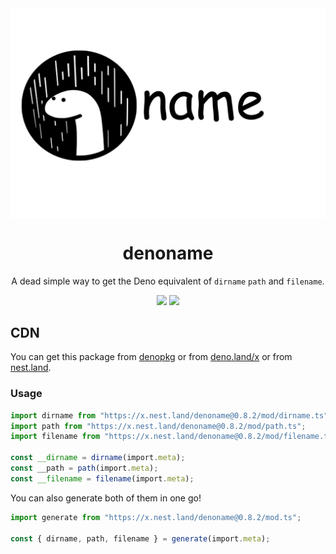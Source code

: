 <img src="assets/logo.jpg" align="center" />
<h1 align="center">denoname</h1>
<p align="center">A dead simple way to get the Deno equivalent of <code>dirname</code> <code>path</code> and <code>filename</code>.</p>
<p align="center">
    <span align="center"><a href="https://deno.land/x/denoname"><img src="https://img.shields.io/badge/deno-module-informational?logo=deno" /></a></span>
    <span align="center"><a href="https://nest.land/package/denoname"><img src="https://nest.land/badge.svg" /></a></span>
</p>

## CDN
You can get this package from [denopkg](https://denopkg.com/shadowtime2000/denoname) or from [deno.land/x](https://deno.land/x/denoname) or from [nest.land](https://nest.land/package/denoname).

### Usage
```typescript
import dirname from "https://x.nest.land/denoname@0.8.2/mod/dirname.ts";
import path from "https://x.nest.land/denoname@0.8.2/mod/path.ts";
import filename from "https://x.nest.land/denoname@0.8.2/mod/filename.ts";

const __dirname = dirname(import.meta);
const __path = path(import.meta);
const __filename = filename(import.meta);
```

You can also generate both of them in one go!

```typescript
import generate from "https://x.nest.land/denoname@0.8.2/mod.ts";

const { dirname, path, filename } = generate(import.meta);
```
